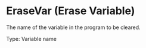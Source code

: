 # EraseVar (Erase Variable)

The name of the variable in the program to be cleared.

Type: Variable name
